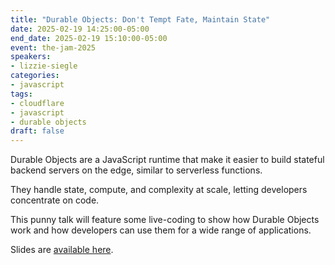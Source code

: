 ```yaml
---
title: "Durable Objects: Don't Tempt Fate, Maintain State"
date: 2025-02-19 14:25:00-05:00
end_date: 2025-02-19 15:10:00-05:00
event: the-jam-2025
speakers:
- lizzie-siegle
categories:
- javascript
tags:
- cloudflare
- javascript
- durable objects
draft: false
---
```


Durable Objects are a JavaScript runtime that make it easier to build stateful backend servers on the edge, similar to serverless functions.

They handle state, compute, and complexity at scale, letting developers concentrate on code.

This punny talk will feature some live-coding to show how Durable Objects work and how developers can use them for a wide range of applications.

Slides are [available here](https://docs.google.com/presentation/d/1b97RLXRWAHcgIYLJuPaL0-hYqzCP-xaDW77vsGqOVOw/edit#slide=id.p).

